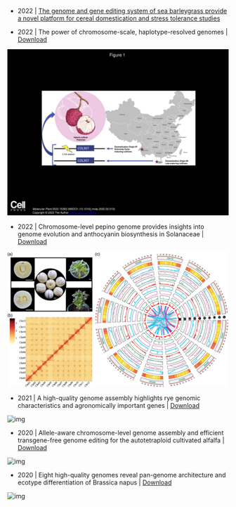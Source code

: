 

- 2022 | [The genome and gene editing system of sea barleygrass provide a novel platform for cereal domestication and stress tolerance studies](https://www.sciencedirect.com/science/article/pii/S2590346222000839)







- 2022 | The power of chromosome-scale, haplotype-resolved genomes | [Download](https://github.com/bbalog87/catfish-genome/blob/main/Side_papers/PIIS1674205222000582.pdf)


![img](https://github.com/bbalog87/catfish-genome/blob/main/Side_papers/a13f6a1378f7e342ea706c83858a4ff3-1.jpg)



- 2022 | Chromosome-level pepino genome provides insights into genome evolution and anthocyanin biosynthesis in Solanaceae | [Download](https://github.com/bbalog87/catfish-genome/blob/main/Side_papers/The%20Plant%20Journal%20-%202022%20-%20Song%20-%20Chromosome%E2%80%90level%20pepino%20genome%20provides%20insights%20into%20genome%20evolution%20and%20anthocyanin.pdf)



![img](https://github.com/bbalog87/catfish-genome/blob/main/Side_papers/tpj15728-fig-0001-m.jpg)



- 2021 | A high-quality genome assembly highlights rye genomic characteristics and agronomically important genes | [Download](https://www.nature.com/articles/s41588-021-00808-z)

![img](https://media.springernature.com/full/springer-static/image/art%3A10.1038%2Fs41588-021-00808-z/MediaObjects/41588_2021_808_Fig1_HTML.png?as=webp)

- 2020 | Allele-aware chromosome-level genome assembly and efficient transgene-free genome editing for the autotetraploid cultivated alfalfa | [Download](https://www.nature.com/articles/s41467-020-16338-x)

![img](https://media.springernature.com/full/springer-static/image/art%3A10.1038%2Fs41467-020-16338-x/MediaObjects/41467_2020_16338_Fig1_HTML.png?as=webp)

- 2020 | Eight high-quality genomes reveal pan-genome architecture and ecotype differentiation of Brassica napus | [Download](https://www.nature.com/articles/s41477-019-0577-7)

![img](https://media.springernature.com/full/springer-static/image/art%3A10.1038%2Fs41477-019-0577-7/MediaObjects/41477_2019_577_Fig1_HTML.png?as=webp)
